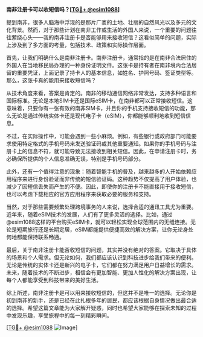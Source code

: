 **南非注册卡可以收短信吗？[[TG💪+ @esim1088](https://t.me/s/esim1088)]**

提到南非，很多人脑海中浮现的是那片广袤的土地、壮丽的自然风光以及多元的文化背景。然而，对于那些计划在南非工作或生活的外国人来说，一个重要的问题往往萦绕心头——我的南非注册卡是否能够用来接收短信？这看似简单的问题，实际上涉及到了多方面的考量，包括技术、政策和实际操作层面。

首先，让我们明确什么是南非注册卡。南非注册卡，通常指的是在南非合法居住的外国人在当地移民局办理的一种身份证明文件。这张卡是持有者在南非境内合法居留的重要凭证，上面记录了持卡人的基本信息，如姓名、护照号码、签证类型等。那么，这张卡真的能用来接收短信吗？

从技术角度来看，答案是肯定的。南非的移动通信网络非常发达，支持多种语言和国际标准。无论是本地SIM卡还是国际eSIM卡，在南非都可以正常接收短信。这意味着，只要你有一张有效的南非SIM卡，并且你的手机支持接收短信的功能，那么无论是通过传统实体卡还是现代电子卡（eSIM），你都能够顺利地收到短信信息。

不过，在实际操作中，可能会遇到一些小麻烦。例如，有些银行或政府部门可能要求使用特定格式的手机号码来发送验证码或其他重要通知。如果你的手机号码与注册卡上的信息不符，就可能导致无法接收到相关短信。因此，在申请注册卡时，务必确保所提供的个人信息准确无误，特别是手机号码部分。

此外，还有一个值得注意的现象：随着智能手机的普及，越来越多的人开始依赖应用程序来进行身份验证而非传统的短信验证码。这种趋势不仅提高了用户体验，也减少了因短信丢失而产生的不便。因此，即使你的注册卡不能直接用于接收短信，也可以考虑下载相应的官方应用程序来获取必要的服务和支持。

当然，对于那些需要频繁处理跨境事务的人来说，选择合适的通讯工具尤为重要。近年来，随着eSIM技术的发展，人们有了更多灵活的选择。比如，通过@esim1088这样的平台购买eSIM卡，就可以轻松实现全球范围内的无缝连接。无论是短期旅行还是长期定居，eSIM都能提供便捷高效的解决方案，让你无论身处何地都能保持联系畅通。

最后，关于南非注册卡能否收短信的问题，其实并没有绝对的答案。它取决于具体的场景和个人需求。但无论如何，我们都应该认识到科技进步给我们带来的便利。无论是传统的实体卡还是新兴的电子卡，它们都在努力满足用户日益增长的需求。未来，随着技术的不断进步，相信会有更加智能、更加人性化的解决方案出现，让每个人都能享受到科技带来的美好生活。

综上所述，南非注册卡是可以用来接收短信的，但这并不是唯一的选择。无论你是初到南非的新手，还是已经在此扎根多年的居民，都应该根据自身情况做出最合适的选择。希望这篇文章能为大家解开疑惑，同时也希望大家能够在探索未知的过程中发现乐趣，享受旅程中的每一刻精彩瞬间。

[[TG💪+ @esim1088](https://t.me/s/esim1088) ![Image](https://i.postimg.cc/4NQfJmqS/Snipaste-2025-05-13-00-14-12.png)]